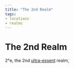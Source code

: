 ```yaml
---
title: "The 2nd Realm"
tags:
- locations
- realms
---
```

# The 2nd Realm
2°e, the 2nd [ultra-essent](realms/infra-essence.md) realm,